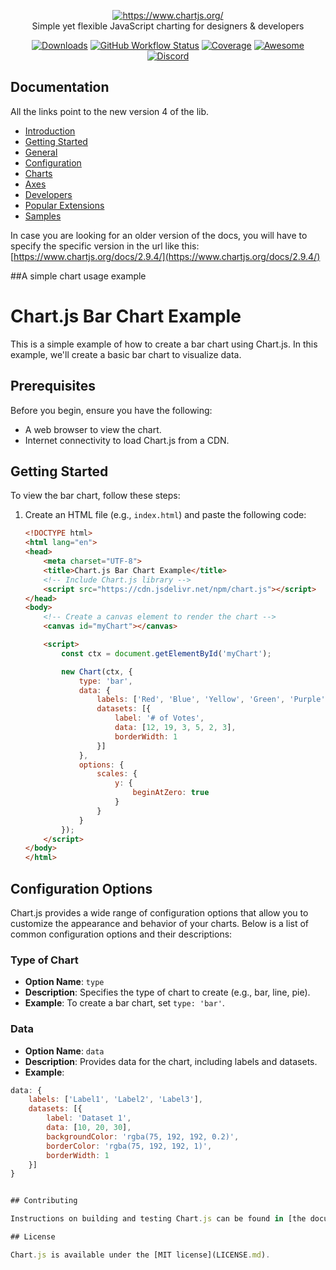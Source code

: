 <p align="center">
  <a href="https://www.chartjs.org/" target="_blank">
    <img src="https://www.chartjs.org/media/logo-title.svg" alt="https://www.chartjs.org/"><br/>
  </a>
    Simple yet flexible JavaScript charting for designers & developers
</p>

<p align="center">
    <a href="https://www.chartjs.org/docs/latest/getting-started/installation.html"><img src="https://img.shields.io/github/release/chartjs/Chart.js.svg?style=flat-square&maxAge=600" alt="Downloads"></a>
    <a href="https://github.com/chartjs/Chart.js/actions?query=workflow%3ACI+branch%3Amaster"><img alt="GitHub Workflow Status" src="https://img.shields.io/github/actions/workflow/status/chartjs/Chart.js/ci.yml?branch=master&style=flat-square"></a>
    <a href="https://coveralls.io/github/chartjs/Chart.js?branch=master"><img src="https://img.shields.io/coveralls/chartjs/Chart.js.svg?style=flat-square&maxAge=600" alt="Coverage"></a>
    <a href="https://github.com/chartjs/awesome"><img src="https://awesome.re/badge-flat2.svg" alt="Awesome"></a>
    <a href="https://discord.gg/HxEguTK6av"><img src="https://img.shields.io/badge/discord-chartjs-blue?style=flat-square&maxAge=3600" alt="Discord"></a>
</p>

## Documentation

All the links point to the new version 4 of the lib.

* [Introduction](https://www.chartjs.org/docs/latest/)
* [Getting Started](https://www.chartjs.org/docs/latest/getting-started/index)
* [General](https://www.chartjs.org/docs/latest/general/data-structures)
* [Configuration](https://www.chartjs.org/docs/latest/configuration/index)
* [Charts](https://www.chartjs.org/docs/latest/charts/line)
* [Axes](https://www.chartjs.org/docs/latest/axes/index)
* [Developers](https://www.chartjs.org/docs/latest/developers/index)
* [Popular Extensions](https://github.com/chartjs/awesome)
* [Samples](https://www.chartjs.org/samples/)

In case you are looking for an older version of the docs, you will have to specify the specific version in the url like this: [https://www.chartjs.org/docs/2.9.4/](https://www.chartjs.org/docs/2.9.4/)

##A simple chart usage example
# Chart.js Bar Chart Example

This is a simple example of how to create a bar chart using Chart.js. In this example, we'll create a basic bar chart to visualize data.

## Prerequisites

Before you begin, ensure you have the following:

- A web browser to view the chart.
- Internet connectivity to load Chart.js from a CDN.

## Getting Started

To view the bar chart, follow these steps:

1. Create an HTML file (e.g., `index.html`) and paste the following code:

   ```html
   <!DOCTYPE html>
   <html lang="en">
   <head>
       <meta charset="UTF-8">
       <title>Chart.js Bar Chart Example</title>
       <!-- Include Chart.js library -->
       <script src="https://cdn.jsdelivr.net/npm/chart.js"></script>
   </head>
   <body>
       <!-- Create a canvas element to render the chart -->
       <canvas id="myChart"></canvas>

       <script>
           const ctx = document.getElementById('myChart');

           new Chart(ctx, {
               type: 'bar',
               data: {
                   labels: ['Red', 'Blue', 'Yellow', 'Green', 'Purple', 'Orange'],
                   datasets: [{
                       label: '# of Votes',
                       data: [12, 19, 3, 5, 2, 3],
                       borderWidth: 1
                   }]
               },
               options: {
                   scales: {
                       y: {
                           beginAtZero: true
                       }
                   }
               }
           });
       </script>
   </body>
   </html>

## Configuration Options

Chart.js provides a wide range of configuration options that allow you to customize the appearance and behavior of your charts. Below is a list of common configuration options and their descriptions:

### Type of Chart

- **Option Name**: `type`
- **Description**: Specifies the type of chart to create (e.g., bar, line, pie).
- **Example**: To create a bar chart, set `type: 'bar'`.

### Data

- **Option Name**: `data`
- **Description**: Provides data for the chart, including labels and datasets.
- **Example**:

```javascript
data: {
    labels: ['Label1', 'Label2', 'Label3'],
    datasets: [{
        label: 'Dataset 1',
        data: [10, 20, 30],
        backgroundColor: 'rgba(75, 192, 192, 0.2)',
        borderColor: 'rgba(75, 192, 192, 1)',
        borderWidth: 1
    }]
}


## Contributing

Instructions on building and testing Chart.js can be found in [the documentation](https://www.chartjs.org/docs/master/developers/contributing.html#building-and-testing). Before submitting an issue or a pull request, please take a moment to look over the [contributing guidelines](https://www.chartjs.org/docs/master/developers/contributing) first. For support, please post questions on [Stack Overflow](https://stackoverflow.com/questions/tagged/chart.js) with the `chart.js` tag.

## License

Chart.js is available under the [MIT license](LICENSE.md).

